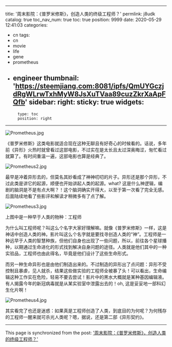 
---
title: '周末影院：《普罗米修斯》，创造人类的终级工程师？'
permlink: j8udk
catalog: true
toc_nav_num: true
toc: true
position: 9999
date: 2020-05-29 12:41:03
categories:
- cn
tags:
- cn
- movie
- life
- gene
- prometheus
- engineer
thumbnail: 'https://steemjiang.com:8081/ipfs/QmUYGczjdRgWLrwTxhMyW8JsXuTVaa89cuzZkrXaApFQfb'
sidebar:
    right:
        sticky: true
widgets:
    -
        type: toc
        position: right
---


![Prometheus.jpg](https://steemjiang.com:8081/ipfs/QmUYGczjdRgWLrwTxhMyW8JsXuTVaa89cuzZkrXaApFQfb)

《普罗米修斯》这类电影就适合现在这种无聊且有好奇心的时候看的。话说，多年前《异形》火热时就曾看过这部电影，不过实在是太长且太过深奥晦涩，匆忙看过就算了。有时间重温一遍，这部电影也算是经典了。

![Prometheus2.jpg](https://steemjiang.com:8081/ipfs/QmPUTzceJVEn2r6gn3sbtVuAJPLhPi3JV7BG98Vyw4DWC8)

最早是冲着异形去的，但莫名其妙看成了神神叨叨的片子。异形还是那个异形，不过此类是讲它的起源，顺便也开始讲起人类的起源。what? 这是什么神逻辑，编剧的脑洞是不是有点大啊？！这个脑洞确实开得大，以至于第一次看了完全无感。后面陆续地看了些影评和解读才稍微多有了点了解。

![Prometheus3.jpg](https://steemjiang.com:8081/ipfs/QmWdEReXoq877EcQBRrZNML9mLAAPLrLAbgPC7Tw9xogv9)

上图中是一种早于人类的物种：工程师

为什么叫工程师呢？叫这么个名字大家好理解嘛。就像《普罗米修斯》一样，这是神话中创造人类的神。影片叫这么个名字就是要找寻创造人类的“神”。工程师是一种远早于人类的智慧种族，但他们自身也出现了一些问题，所以，前往各个星球播种，以期通过生命进化的形式找到解决自身问题的途径。人类就是他们其中的一种实验品，工程师也由此得名，毕竟是他们设计了这些生命形式。

而另一种生命异形也是由他们制造出来的。不过制造的异形出了点问题：异形不受控制且暴虐，见人就杀，结果这些做实验的工程师全被暴了头！可以看出，生命编辑这种工作实在危险，轻易不要去尝试！影片中的黑水大概就是某种基因编辑液。有人揭露今年的新冠病毒就是从某实验室中泄露出去的！oh, 这是妥妥地一部科幻生化片啊！

![Prometheus4.jpg](https://steemjiang.com:8081/ipfs/QmdYrKPfTgqYtPMtWAR3XVEZXkQTGW4XWdVFCpiGj7r4B1)

其实看完了也还是迷惑：如果真是工程师创造了人类，到底目的为何呢？为何残存的工程师一醒来就可杀光人类呢？嗯，据说，还是第二部《异形契约》。



- - -

This page is synchronized from the post: ['周末影院：《普罗米修斯》，创造人类的终级工程师？'](https://steemit.com/@lemooljiang/j8udk)
